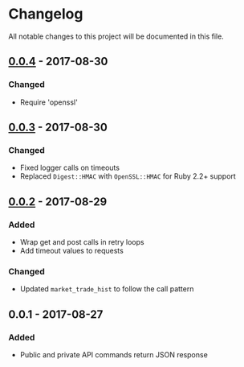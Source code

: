 # Changelog
All notable changes to this project will be documented in this file.

## [0.0.4] - 2017-08-30

### Changed
- Require 'openssl'

## [0.0.3] - 2017-08-30

### Changed
- Fixed logger calls on timeouts
- Replaced `Digest::HMAC` with `OpenSSL::HMAC` for Ruby 2.2+ support

## [0.0.2] - 2017-08-29

### Added
- Wrap get and post calls in retry loops
- Add timeout values to requests

### Changed
- Updated `market_trade_hist` to follow the call pattern

## 0.0.1 - 2017-08-27
### Added
- Public and private API commands return JSON response 

[Unreleased]: https://github.com/brianmcmichael/poloniex_api/compare/v0.0.2...HEAD
[0.0.2]: https://github.com/brianmcmichael/poloniex_api/compare/v0.0.1...v0.0.2
[0.0.3]: https://github.com/brianmcmichael/poloniex_api/compare/v0.0.2...v0.0.3
[0.0.4]: https://github.com/brianmcmichael/poloniex_api/compare/v0.0.3...v0.0.4
